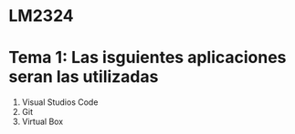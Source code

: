 # LM2324

# Tema 1: Las isguientes aplicaciones seran las utilizadas

1. Visual Studios Code
2. Git
3. Virtual Box
